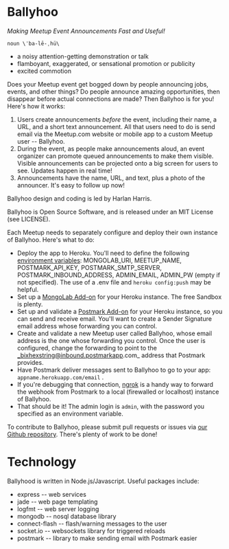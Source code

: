 Ballyhoo
========

_Making Meetup Event Announcements Fast and Useful!_

    noun \ˈba-lē-ˌhü\

* a noisy attention-getting demonstration or talk
* flamboyant, exaggerated, or sensational promotion or publicity
* excited commotion


Does your Meetup event get bogged down by people announcing jobs, events, and other things? Do people announce amazing
opportunities, then disappear before actual connections are made? Then Ballyhoo is for you! Here's how it works:

1. Users create announcements _before_ the event, including their name, a URL, and a short text announcement. All that users need to do is send email via the Meetup.com website or mobile app to a custom Meetup user -- Ballyhoo.
2. During the event, as people make announcements aloud, an event organizer can promote queued announcements to make them visible. Visible announcements can be projected onto a big screen for users to see. Updates happen in real time!
4. Announcements have the name, URL, and text, plus a photo of the announcer. It's easy to follow up now!

Ballyhoo design and coding is led by Harlan Harris. 

Ballyhoo is Open Source Software, and is released under an MIT License (see LICENSE).

Each Meetup needs to separately configure and deploy their own instance of Ballyhoo. Here's what to do:

* Deploy the app to Heroku. You'll need to define the following [environment variables](https://devcenter.heroku.com/articles/config-vars): MONGOLAB_URI, MEETUP_NAME, POSTMARK_API_KEY, POSTMARK_SMTP_SERVER, POSTMARK_INBOUND_ADDRESS, ADMIN_EMAIL, ADMIN_PW (empty if not specified). The use of a .env file and `heroku config:push` may be helpful.
* Set up a [MongoLab Add-on](https://addons.heroku.com/mongolab) for your Heroku instance. The free Sandbox is plenty.
* Set up and validate a [Postmark Add-on](https://addons.heroku.com/postmark) for your Heroku instance, so you can send and receive email. You'll want to create a Sender Signature email address whose forwarding you can control. 
* Create and validate a new Meetup user called Ballyhoo, whose email address is the one whose forwarding you control. Once the user is configured, change the forwarding to point to the _bixhexstring@inbound.postmarkapp.com_ address that Postmark provides.
* Have Postmark deliver messages sent to Ballyhoo to go to your app: `appname.herokuapp.com/email` . 
* If you're debugging that connection, [ngrok](http://ngrok.com) is a handy way to forward the webhook
from Postmark to a local (firewalled or localhost) instance of Ballyhoo.
* That should be it! The admin login is `admin`, with the password you specified as an environment variable.

To contribute to Ballyhoo, please submit pull requests or issues via [our Github repository](https://github.com/datacommunitydc/ballyhoo/). There's plenty of work to be done!

Technology
==========

Ballyhood is written in Node.js/Javascript. Useful packages include:

* express -- web services
* jade -- web page templating
* logfmt -- web server logging
* mongodb -- nosql database library
* connect-flash -- flash/warning messages to the user
* socket.io -- websockets library for triggered reloads
* postmark -- library to make sending email with Postmark easier
